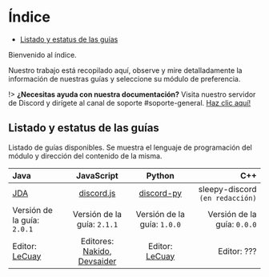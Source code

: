 # Índice

* [Listado y estatus de las guías](#listado-y-estatus-de-las-guías)

Bienvenido al índice. 

Nuestro trabajo está recopilado aquí, observe y mire detalladamente la información de nuestras guías y seleccione su módulo de preferencia.

!> **¿Necesitas ayuda con nuestra documentación?** Visita nuestro servidor de Discord y dirígete al canal de soporte #soporte-general. [Haz clic aquí!](https://discord.gg/VK2V7Yk)

## Listado y estatus de las guías
Listado de guías disponibles. Se muestra el lenguaje de programación del módulo y dirección del contenido de la misma.

| **Java** | **JavaScript** | **Python** | **C++**
| :------- | :------: | :-----: | -----:
| [JDA](/java/jda.md)   | [discord.js](/js/discord-js.md)       | [discord-py](/py/discord-py.md)  | sleepy-discord `(en redacción)` |
| Versión de la guía: `2.0.1`   | Versión de la guía: `2.1.1`     | Versión de la guía: `1.0.0` | Versión de la guía: `0.0.0` |
| Editor: [LeCuay](https://github.com/LeCuay) | Editores: [Nakido](https://github.com/Nakido), [Devsaider](https://github.com/mrdevsaider) | Editor: [LeCuay](https://github.com/LeCuay) | Editor: ???
